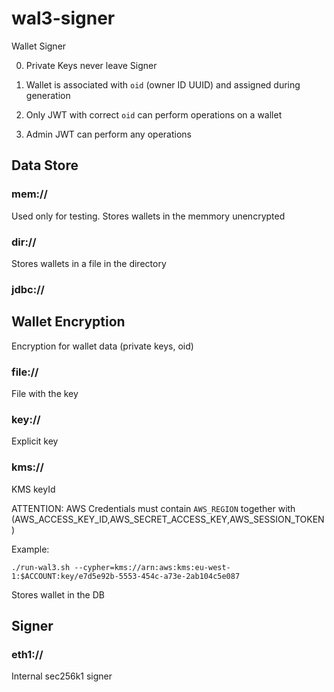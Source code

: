 # wal3-signer

Wallet Signer

0. Private Keys never leave Signer

1. Wallet is associated with `oid` (owner ID UUID) and assigned during generation

2. Only JWT with correct `oid` can perform operations on a wallet

3. Admin JWT can perform any operations

## Data Store

### mem://

Used only for testing. Stores wallets in the memmory unencrypted

### dir://

Stores wallets in a file in the directory

### jdbc://

## Wallet Encryption

Encryption for wallet data (private keys, oid)

### file://

File with the key

### key://

Explicit key

### kms://

KMS keyId

ATTENTION: AWS Credentials must contain `AWS_REGION` together with (AWS_ACCESS_KEY_ID,AWS_SECRET_ACCESS_KEY,AWS_SESSION_TOKEN)

Example:

```
./run-wal3.sh --cypher=kms://arn:aws:kms:eu-west-1:$ACCOUNT:key/e7d5e92b-5553-454c-a73e-2ab104c5e087
```


Stores wallet in the DB

## Signer

### eth1://

Internal sec256k1 signer




